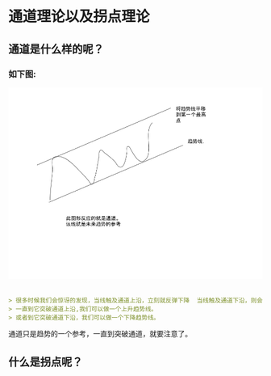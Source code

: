 
# 通道理论以及拐点理论

## 通道是什么样的呢？

### 如下图:
![Image](../assets/img/通道线.png)

```markdown

> 很多时候我们会惊讶的发现，当线触及通道上沿，立刻就反弹下降  当线触及通道下沿，则会立刻反弹向上。
> 一直到它突破通道上沿,我们可以做一个上升趋势线。
> 或者到它突破通道下沿，我们可以做一个下降趋势线。
```
通道只是趋势的一个参考，一直到突破通道，就要注意了。


## 什么是拐点呢？

